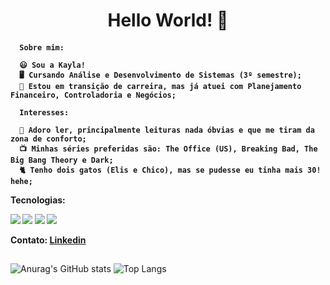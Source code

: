 <h1 align=center> Hello World! 👋 </h1> 
 
  <h4>
     
 
      Sobre mim:
 
      😃 Sou a Kayla!
      🖥️ Cursando Análise e Desenvolvimento de Sistemas (3º semestre);
      💼 Estou em transição de carreira, mas já atuei com Planejamento Financeiro, Controladoria e Negócios;

      Interesses:
 
      📖 Adoro ler, principalmente leituras nada óbvias e que me tiram da zona de conforto;
      📺 Minhas séries preferidas são: The Office (US), Breaking Bad, The Big Bang Theory e Dark;
      🐈 Tenho dois gatos (Elis e Chico), mas se pudesse eu tinha mais 30! hehe;
   
  
  
  Tecnologias:
  
  <p align="left">
    <img src="https://img.shields.io/badge/html5%20-%23E34F26.svg?&style=for-the-badge&logo=html5&logoColor=white"/> 
    <img src="https://img.shields.io/badge/css3%20-%231572B6.svg?&style=for-the-badge&logo=css3&logoColor=white"/>
    <img src="https://img.shields.io/badge/Java-ED8B00?style=for-the-badge&logo=openjdk&logoColor=white"/>
    <img src="https://img.shields.io/badge/MySQL-005C84?style=for-the-badge&logo=mysql&logoColor=white"/>
  </p>
  
  Contato:
  <a href="https://www.linkedin.com/in/kayla-deodato/"> Linkedin </a><br>
  
 </h4>
  
##

![Anurag's GitHub stats](https://github-readme-stats.vercel.app/api?username=kayladeodato&show_icons=true&theme=omni&hide=contribs,prs)
![Top Langs](https://github-readme-stats.vercel.app/api/top-langs/?username=kayladeodato&layout=compact&theme=omni)
